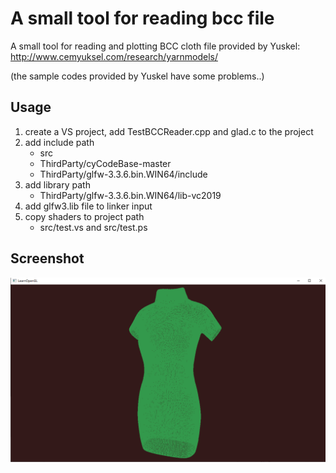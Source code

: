 # A small tool for reading bcc file

A small tool for reading and plotting BCC cloth file provided by Yuskel: http://www.cemyuksel.com/research/yarnmodels/

(the sample codes provided by Yuskel have some problems..)

## Usage

1. create a VS project, add TestBCCReader.cpp and glad.c to the project
2. add include path
   * src
   * ThirdParty/cyCodeBase-master
   * ThirdParty/glfw-3.3.6.bin.WIN64/include
3. add library path
   * ThirdParty/glfw-3.3.6.bin.WIN64/lib-vc2019
4. add glfw3.lib file to linker input
5. copy shaders to project path
   * src/test.vs  and src/test.ps

## Screenshot

![app](app.png)
